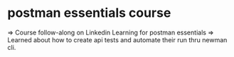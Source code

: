 # postman essentials course
=> Course follow-along on Linkedin Learning for postman essentials
=> Learned about how to create api tests and automate their run thru newman cli.

